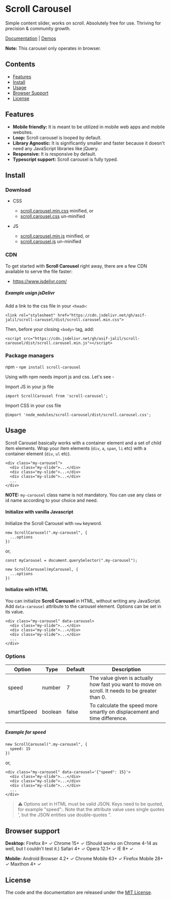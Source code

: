 # Scroll Carousel

Simple content slider, works on scroll. Absolutely free for use. Thriving for precision & community growth.

[Documentation](https://github.com/asif-jalil/scroll-carousel/tree/main/example) | [Demos](https://github.com/asif-jalil/scroll-carousel/tree/main/example)

**Note:** This carousel only operates in browser.

## Contents

- [Features](#features)
- [Install](#install)
- [Usage](#usage)
- [Browser Support](#browser-support)
- [License](#license)

## Features

- **Mobile friendly:** It is meant to be utilized in mobile web apps and mobile websites.
- **Loop:** Scroll carousel is looped by default.
- **Library Agnostic:** It is significantly smaller and faster because it doesn't need any JavaScript libraries like jQuery.
- **Responsive:** It is responsive by default.
- **Typescript support:** Scroll carousel is fully typed.

## Install

### Download

- CSS

  - [scroll.carousel.min.css](https://github.com/asif-jalil/scroll-carousel/blob/main/dist/scroll.carousel.min.css) minified, or
  - [scroll.carousel.css](https://github.com/asif-jalil/scroll-carousel/blob/main/dist/scroll.carousel.css) un-minified

- JS
  - [scroll.carousel.min.js](https://github.com/asif-jalil/scroll-carousel/blob/main/dist/scroll.carousel.min.js) minified, or
  - [scroll.carousel.js](https://github.com/asif-jalil/scroll-carousel/blob/main/dist/scroll.carousel.js) un-minified

### CDN

To get started with **Scroll Carousel** right away, there are a few CDN available to serve the file faster:

- https://www.jsdelivr.com/

##### Example usign jsDelivr

Add a link to the css file in your `<head>`:

```
<link rel="stylesheet" href="https://cdn.jsdelivr.net/gh/asif-jalil/scroll-carousel/dist/scroll.carousel.min.css">
```

Then, before your closing `<body>` tag, add:

```
<script src="https://cdn.jsdelivr.net/gh/asif-jalil/scroll-carousel/dist/scroll.carousel.min.js"></script>
```

### Package managers

npm - `npm install scroll-carousel`

Using with npm needs import js and css. Let's see -

Import JS in your js file

```
import ScrollCarousel from 'scroll-carousel';
```

Import CSS in your css file

```
@import 'node_modules/scroll-carousel/dist/scroll.carousel.css';
```

## Usage

Scroll Carousel basically works with a container element and a set of child item elements. Wrap your item elements (`div`, `a`, `span`, `li` etc) with a container element (`div`, `ul` etc).

```
<div class="my-carousel">
  <div class="my-slide">...</div>
  <div class="my-slide">...</div>
  <div class="my-slide">...</div>
  ...
</div>
```

**NOTE:** `my-carousel` class name is not mandatory. You can use any class or id name according to your choice and need.

#### Initialize with vanilla Javascript

Initialize the Scroll Carousel with `new` keyword.

```
new ScrollCarousel(".my-carousel", {
  ...options
})
```

or,

```
const myCarousel = document.querySelector(".my-carousel");

new ScrollCarousel(myCarousel, {
  ...options
})
```

#### Initialize with HTML

You can initialize **Scroll Carousel** in HTML, without writing any JavaScript. Add `data-carousel` attribute to the carousel element. Options can be set in its value.

```
<div class="my-carousel" data-carousel>
  <div class="my-slide">...</div>
  <div class="my-slide">...</div>
  <div class="my-slide">...</div>
  ...
</div>
```

### Options

| Option     | Type    | Default | Description                                                                                     |
| ---------- | ------- | ------- | ----------------------------------------------------------------------------------------------- |
| speed      | number  | 7       | The value given is actually how fast you want to move on scroll. It needs to be greater than 0. |
| smartSpeed | boolean | false   | To calculate the speed more smartly on displacement and time difference.                        |

##### Example for speed

```
new ScrollCarousel(".my-carousel", {
  speed: 15
})
```

or,

```
<div class="my-carousel" data-carousel='{"speed": 15}'>
  <div class="my-slide">...</div>
  <div class="my-slide">...</div>
  <div class="my-slide">...</div>
  ...
</div>
```

> :warning: Options set in HTML must be valid JSON. Keys need to be quoted, for example "speed":. Note that the attribute value uses single quotes ', but the JSON entities use double-quotes ".

## Browser support

**Desktop:** Firefox 8+ ✓ Chrome 15+ ✓ (Should works on Chrome 4-14 as well, but I couldn't test it.) Safari 4+ ✓ Opera 12.1+ ✓ IE 8+ ✓

**Mobile:** Android Browser 4.2+ ✓ Chrome Mobile 63+ ✓ Firefox Mobile 28+ ✓ Maxthon 4+ ✓

## License

The code and the documentation are released under the [MIT License](LICENSE).

